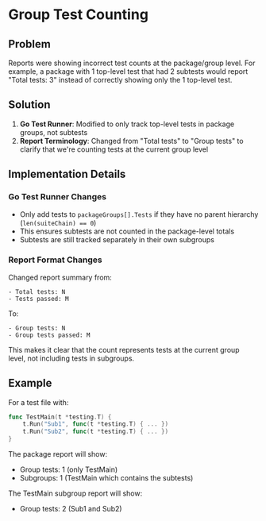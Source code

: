 # Group Test Counting

## Problem
Reports were showing incorrect test counts at the package/group level. For example, a package with 1 top-level test that had 2 subtests would report "Total tests: 3" instead of correctly showing only the 1 top-level test.

## Solution
1. **Go Test Runner**: Modified to only track top-level tests in package groups, not subtests
2. **Report Terminology**: Changed from "Total tests" to "Group tests" to clarify that we're counting tests at the current group level

## Implementation Details

### Go Test Runner Changes
- Only add tests to `packageGroups[].Tests` if they have no parent hierarchy (`len(suiteChain) == 0`)
- This ensures subtests are not counted in the package-level totals
- Subtests are still tracked separately in their own subgroups

### Report Format Changes
Changed report summary from:
```
- Total tests: N
- Tests passed: M
```

To:
```
- Group tests: N
- Group tests passed: M
```

This makes it clear that the count represents tests at the current group level, not including tests in subgroups.

## Example
For a test file with:
```go
func TestMain(t *testing.T) {
    t.Run("Sub1", func(t *testing.T) { ... })
    t.Run("Sub2", func(t *testing.T) { ... })
}
```

The package report will show:
- Group tests: 1 (only TestMain)
- Subgroups: 1 (TestMain which contains the subtests)

The TestMain subgroup report will show:
- Group tests: 2 (Sub1 and Sub2)